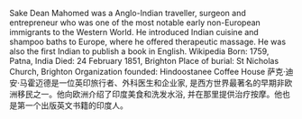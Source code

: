Sake Dean Mahomed was a Anglo-Indian traveller, surgeon and entrepreneur who was one of the most notable early non-European immigrants to the Western World. He introduced Indian cuisine and shampoo baths to Europe, where he offered therapeutic massage. He was also the first Indian to publish a book in English. Wikipedia
Born: 1759, Patna, India
Died: 24 February 1851, Brighton
Place of burial: St Nicholas Church, Brighton
Organization founded: Hindoostanee Coffee House
萨克·迪安·马霍迈德是一位英印旅行者、外科医生和企业家, 是西方世界最著名的早期非欧洲移民之一。他向欧洲介绍了印度美食和洗发水浴, 并在那里提供治疗按摩。他也是第一个出版英文书籍的印度人。

